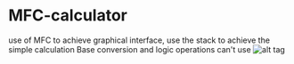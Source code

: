 # MFC-calculator
use of MFC to achieve graphical interface, use the stack to achieve the simple calculation 
Base conversion and logic operations can't use
![alt tag](http://freecoding.me/wp-content/uploads/2016/04/mfcCala.png)

